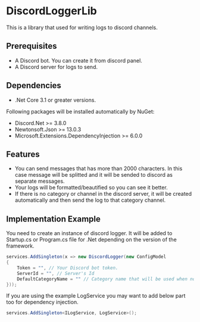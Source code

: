 # DiscordLoggerLib
This is a library that used for writing logs to discord channels.

## Prerequisites
- A Discord bot. You can create it from discord panel.
- A Discord server for logs to send.

## Dependencies
- .Net Core 3.1 or greater versions.

Following packages will be installed automatically by NuGet: 

- Discord.Net >= 3.8.0
- Newtonsoft.Json >= 13.0.3
- Microsoft.Extensions.DependencyInjection >= 6.0.0

## Features
- You can send messages that has more than 2000 characters. In this case message will be splitted and it will be sended to discord as separate messages.
- Your logs will be formatted/beautified so you can see it better.
- If there is no category or channel in the discord server, it will be created automatically and then send the log to that category channel.


## Implementation Example

You need to create an instance of discord logger. It will be added to Startup.cs or Program.cs file for .Net depending on the version of the framework.

```csharp
services.AddSingleton(x => new DiscordLogger(new ConfigModel
{
    Token = "", // Your Discord bot token.
    ServerId = "", // Server's Id
    DefaultCategoryName = "" // Category name that will be used when no category name provided.
}));
````

If you are using the example LogService you may want to add below part too for dependency injection.

```csharp
services.AddSingleton<ILogService, LogService>();
````
